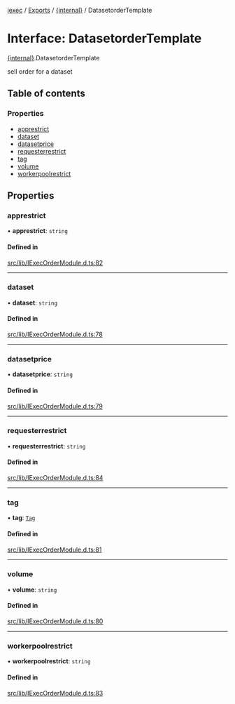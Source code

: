 [iexec](../README.md) / [Exports](../modules.md) / [{internal}](../modules/internal_.md) / DatasetorderTemplate

# Interface: DatasetorderTemplate

[{internal}](../modules/internal_.md).DatasetorderTemplate

sell order for a dataset

## Table of contents

### Properties

- [apprestrict](internal_.DatasetorderTemplate.md#apprestrict)
- [dataset](internal_.DatasetorderTemplate.md#dataset)
- [datasetprice](internal_.DatasetorderTemplate.md#datasetprice)
- [requesterrestrict](internal_.DatasetorderTemplate.md#requesterrestrict)
- [tag](internal_.DatasetorderTemplate.md#tag)
- [volume](internal_.DatasetorderTemplate.md#volume)
- [workerpoolrestrict](internal_.DatasetorderTemplate.md#workerpoolrestrict)

## Properties

### apprestrict

• **apprestrict**: `string`

#### Defined in

[src/lib/IExecOrderModule.d.ts:82](https://github.com/iExecBlockchainComputing/iexec-sdk/blob/4161173/src/lib/IExecOrderModule.d.ts#L82)

___

### dataset

• **dataset**: `string`

#### Defined in

[src/lib/IExecOrderModule.d.ts:78](https://github.com/iExecBlockchainComputing/iexec-sdk/blob/4161173/src/lib/IExecOrderModule.d.ts#L78)

___

### datasetprice

• **datasetprice**: `string`

#### Defined in

[src/lib/IExecOrderModule.d.ts:79](https://github.com/iExecBlockchainComputing/iexec-sdk/blob/4161173/src/lib/IExecOrderModule.d.ts#L79)

___

### requesterrestrict

• **requesterrestrict**: `string`

#### Defined in

[src/lib/IExecOrderModule.d.ts:84](https://github.com/iExecBlockchainComputing/iexec-sdk/blob/4161173/src/lib/IExecOrderModule.d.ts#L84)

___

### tag

• **tag**: [`Tag`](../modules/internal_.md#tag)

#### Defined in

[src/lib/IExecOrderModule.d.ts:81](https://github.com/iExecBlockchainComputing/iexec-sdk/blob/4161173/src/lib/IExecOrderModule.d.ts#L81)

___

### volume

• **volume**: `string`

#### Defined in

[src/lib/IExecOrderModule.d.ts:80](https://github.com/iExecBlockchainComputing/iexec-sdk/blob/4161173/src/lib/IExecOrderModule.d.ts#L80)

___

### workerpoolrestrict

• **workerpoolrestrict**: `string`

#### Defined in

[src/lib/IExecOrderModule.d.ts:83](https://github.com/iExecBlockchainComputing/iexec-sdk/blob/4161173/src/lib/IExecOrderModule.d.ts#L83)
